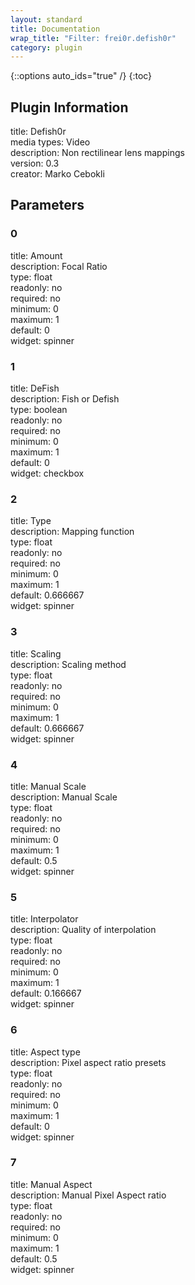 ```yaml
---
layout: standard
title: Documentation
wrap_title: "Filter: frei0r.defish0r"
category: plugin
---
```

{::options auto_ids="true" /}
{:toc}

## Plugin Information

title: Defish0r  
media types:
Video  
description: Non rectilinear lens mappings  
version: 0.3  
creator: Marko Cebokli  

## Parameters

### 0

title: Amount    
description:
Focal Ratio  
type: float  
readonly: no  
required: no  
minimum: 0  
maximum: 1  
default: 0  
widget: spinner  

### 1

title: DeFish    
description:
Fish or Defish  
type: boolean  
readonly: no  
required: no  
minimum: 0  
maximum: 1  
default: 0  
widget: checkbox  

### 2

title: Type    
description:
Mapping function  
type: float  
readonly: no  
required: no  
minimum: 0  
maximum: 1  
default: 0.666667  
widget: spinner  

### 3

title: Scaling    
description:
Scaling method  
type: float  
readonly: no  
required: no  
minimum: 0  
maximum: 1  
default: 0.666667  
widget: spinner  

### 4

title: Manual Scale    
description:
Manual Scale  
type: float  
readonly: no  
required: no  
minimum: 0  
maximum: 1  
default: 0.5  
widget: spinner  

### 5

title: Interpolator    
description:
Quality of interpolation  
type: float  
readonly: no  
required: no  
minimum: 0  
maximum: 1  
default: 0.166667  
widget: spinner  

### 6

title: Aspect type    
description:
Pixel aspect ratio presets  
type: float  
readonly: no  
required: no  
minimum: 0  
maximum: 1  
default: 0  
widget: spinner  

### 7

title: Manual Aspect    
description:
Manual Pixel Aspect ratio  
type: float  
readonly: no  
required: no  
minimum: 0  
maximum: 1  
default: 0.5  
widget: spinner  


